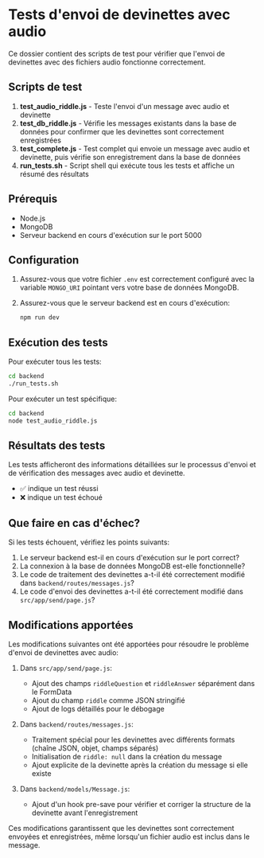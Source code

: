 # Tests d'envoi de devinettes avec audio

Ce dossier contient des scripts de test pour vérifier que l'envoi de devinettes avec des fichiers audio fonctionne correctement.

## Scripts de test

1. **test_audio_riddle.js** - Teste l'envoi d'un message avec audio et devinette
2. **test_db_riddle.js** - Vérifie les messages existants dans la base de données pour confirmer que les devinettes sont correctement enregistrées
3. **test_complete.js** - Test complet qui envoie un message avec audio et devinette, puis vérifie son enregistrement dans la base de données
4. **run_tests.sh** - Script shell qui exécute tous les tests et affiche un résumé des résultats

## Prérequis

- Node.js
- MongoDB
- Serveur backend en cours d'exécution sur le port 5000

## Configuration

1. Assurez-vous que votre fichier `.env` est correctement configuré avec la variable `MONGO_URI` pointant vers votre base de données MongoDB.

2. Assurez-vous que le serveur backend est en cours d'exécution:
   ```bash
   npm run dev
   ```

## Exécution des tests

Pour exécuter tous les tests:

```bash
cd backend
./run_tests.sh
```

Pour exécuter un test spécifique:

```bash
cd backend
node test_audio_riddle.js
```

## Résultats des tests

Les tests afficheront des informations détaillées sur le processus d'envoi et de vérification des messages avec audio et devinette.

- ✅ indique un test réussi
- ❌ indique un test échoué

## Que faire en cas d'échec?

Si les tests échouent, vérifiez les points suivants:

1. Le serveur backend est-il en cours d'exécution sur le port correct?
2. La connexion à la base de données MongoDB est-elle fonctionnelle?
3. Le code de traitement des devinettes a-t-il été correctement modifié dans `backend/routes/messages.js`?
4. Le code d'envoi des devinettes a-t-il été correctement modifié dans `src/app/send/page.js`?

## Modifications apportées

Les modifications suivantes ont été apportées pour résoudre le problème d'envoi de devinettes avec audio:

1. Dans `src/app/send/page.js`:
   - Ajout des champs `riddleQuestion` et `riddleAnswer` séparément dans le FormData
   - Ajout du champ `riddle` comme JSON stringifié
   - Ajout de logs détaillés pour le débogage

2. Dans `backend/routes/messages.js`:
   - Traitement spécial pour les devinettes avec différents formats (chaîne JSON, objet, champs séparés)
   - Initialisation de `riddle: null` dans la création du message
   - Ajout explicite de la devinette après la création du message si elle existe

3. Dans `backend/models/Message.js`:
   - Ajout d'un hook pre-save pour vérifier et corriger la structure de la devinette avant l'enregistrement

Ces modifications garantissent que les devinettes sont correctement envoyées et enregistrées, même lorsqu'un fichier audio est inclus dans le message. 
